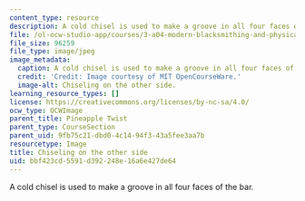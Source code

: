 ```yaml
---
content_type: resource
description: A cold chisel is used to make a groove in all four faces of the bar.
file: /ol-ocw-studio-app/courses/3-a04-modern-blacksmithing-and-physical-metallurgy-fall-2008/bbf423cd5591d392248e16a6e427de64_106.jpg
file_size: 96259
file_type: image/jpeg
image_metadata:
  caption: A cold chisel is used to make a groove in all four faces of the bar.
  credit: 'Credit: Image courtesy of MIT OpenCourseWare.'
  image-alt: Chiseling on the other side.
learning_resource_types: []
license: https://creativecommons.org/licenses/by-nc-sa/4.0/
ocw_type: OCWImage
parent_title: Pineapple Twist
parent_type: CourseSection
parent_uid: 9fb75c21-dbd0-4c14-94f3-43a5fee3aa7b
resourcetype: Image
title: Chiseling on the other side
uid: bbf423cd-5591-d392-248e-16a6e427de64
---
```

A cold chisel is used to make a groove in all four faces of the bar.